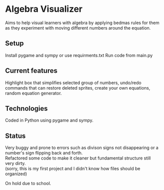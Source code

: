 # Algebra Visualizer
Aims to help visual learners with algebra by applying bedmas rules for them as they experiment
with moving different numbers around the equation.

## Setup
Install pygame and sympy or use requirments.txt
Run code from main.py

## Current features
Highlight box that simplifies selected group of numbers, undo/redo commands that can restore deleted sprites,
create your own equations, random equation generator.

## Technologies
Coded in Python using pygame and sympy.

## Status
Very buggy and prone to errors such as divison signs not disappearing or a number's sign flipping back and forth.\
Refactored some code to make it cleaner but fundamental structure still very dirty.\
(sorry, this is my first project and I didn't know how files should be organized)

On hold due to school.
